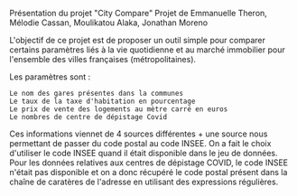 Présentation du projet "City Compare"
Projet de Emmanuelle Theron, Mélodie Cassan, Moulikatou Alaka, Jonathan Moreno

L'objectif de ce projet est de proposer un outil simple pour comparer certains paramètres liés à la vie quotidienne et au marché immobilier pour l'ensemble des villes françaises (métropolitaines).

Les paramètres sont :

    Le nom des gares présentes dans la communes
    Le taux de la taxe d'habitation en pourcentage
    Le prix de vente des logements au mètre carré en euros
    Le nombres de centre de dépistage Covid

Ces informations viennet de 4 sources différentes + une source nous permettant de passer du code postal au code INSEE. On a fait le choix d'utiliser le code INSEE quand il était disponible dans le jeu de données. Pour les données relatives aux centres de dépistage COVID, le code INSEE n'était pas disponible et on a donc récupéré le code postal présent dans la chaîne de caratères de l'adresse en utilisant des expressions régulières.
